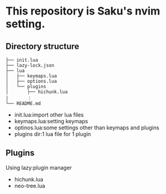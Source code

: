 # This repository is Saku's nvim setting.

## Directory structure

```
├── init.lua
├── lazy-lock.json
├── lua
│   ├── keymaps.lua
│   ├── options.lua
│   └── plugins
│       ├── hichunk.lua
│       ￤
└── README.md
```

- init.lua:import other lua files
- keymaps.lua:setting keymaps
- optinos.lua:some settings other than keymaps and plugins
- plugins dir:1 lua file for 1 plugin

## Plugins

Using lazy:plugin manager

- hichunk.lua
- neo-tree.lua

